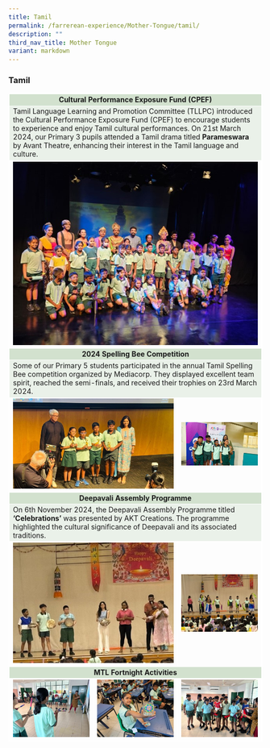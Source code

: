 ```yaml
---
title: Tamil
permalink: /farrerean-experience/Mother-Tongue/tamil/
description: ""
third_nav_title: Mother Tongue
variant: markdown
---
```

<h3>Tamil</h3>
<table border="1" style="width: 100%; border-collapse: collapse; border: 1px solid white;">
<tbody>
<tr>
<td bgcolor="d2e1ce" colspan="3" style="text-align: center; width: 99.863%; border: 1px solid white;"><strong>Cultural Performance Exposure Fund (CPEF)</strong></td>
</tr>
<tr>
<td bgcolor="eaf1e9" colspan="3" style="width: 99.863%; border: 1px solid white;">Tamil Language Learning and Promotion Committee (TLLPC) introduced the Cultural Performance Exposure Fund (CPEF) to encourage students to experience and enjoy Tamil cultural performances. On 21st March 2024, our Primary 3 pupils attended a Tamil drama titled <strong>Parameswara</strong> by Avant Theatre, enhancing their interest in the Tamil language and culture.</td>
	</tr>
<tr>
<td colspan="3" style="text-align: center; width: 33.2877%; border: 1px solid white;">
	<img src="/images/2025/MT%20Tamil/Picture1.jpg"></td>
</tr>
<tr>
<td bgcolor="d2e1ce" colspan="3" style="text-align: center; width: 99.863%; border: 1px solid white;"><strong>2024 Spelling Bee Competition</strong></td>
</tr>
<tr>
<td bgcolor="eaf1e9" colspan="3" style="width: 99.863%; border: 1px solid white;">Some of our Primary 5 students participated in the annual Tamil Spelling Bee competition organized by Mediacorp. They displayed excellent team spirit, reached the semi-finals, and received their trophies on 23rd March 2024.</td>
</tr>
<tr>
<td style="text-align: center; width: 50%; border: 1px solid white;" colspan="2"><img src="/images/2025/MT%20Tamil/Picture2.jpg"></td>
<td style="text-align: center; width: 50%; border: 1px solid white;"><img src="/images/2025/MT%20Tamil/Picture3.jpg"></td>
</tr>
<tr>
<td bgcolor="d2e1ce" colspan="3" style="text-align: center; width: 99.863%; border: 1px solid white;"><strong>Deepavali Assembly Programme</strong></td>
</tr>
<tr>
<td bgcolor="eaf1e9" colspan="3" style="width: 99.863%; border: 1px solid white;">On 6th November 2024, the Deepavali Assembly Programme titled <strong>‘Celebrations’</strong> was presented by AKT Creations. The programme highlighted the cultural significance of Deepavali and its associated traditions.</td>
</tr>
<tr>
<td style="text-align: center; width: 50%; border: 1px solid white;" colspan="2"><img src="/images/2025/MT%20Tamil/Picture4.jpg"></td>
<td style="text-align: center; width: 50%; border: 1px solid white;"><img src="/images/2025/MT%20Tamil/Picture5.jpg"></td>
</tr>
<tr>
<td bgcolor="d2e1ce" colspan="3" style="text-align: center; width: 99.863%; border: 1px solid white;"><strong>MTL Fortnight Activities</strong></td>
</tr>
<tr>
<td style="text-align: center; width: 33.2877%; border: 1px solid white;"><img src="/images/2025/MT%20Tamil/Picture6.jpg"></td>
<td style="text-align: center; width: 33.2877%; border: 1px solid white;"><img src="/images/2025/MT%20Tamil/Picture7.jpg"></td>
<td style="text-align: center; width: 33.2877%; border: 1px solid white;"><img src="/images/2025/MT%20Tamil/Picture8.jpg"></td>
</tr>
</tbody>
</table>